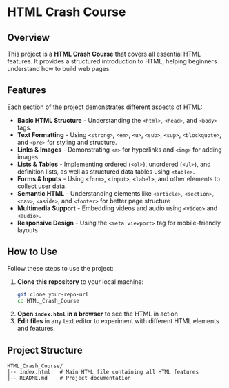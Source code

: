# HTML Crash Course

## Overview
This project is a **HTML Crash Course** that covers all essential HTML features. It provides a structured introduction to HTML, helping beginners understand how to build web pages.

## Features
Each section of the project demonstrates different aspects of HTML:
- **Basic HTML Structure** - Understanding the `<html>`, `<head>`, and `<body>` tags.
- **Text Formatting** - Using `<strong>`, `<em>`, `<u>`, `<sub>`, `<sup>`, `<blockquote>`, and `<pre>` for styling and structure.
- **Links & Images** - Demonstrating `<a>` for hyperlinks and `<img>` for adding images.
- **Lists & Tables** - Implementing ordered (`<ol>`), unordered (`<ul>`), and definition lists, as well as structured data tables using `<table>`.
- **Forms & Inputs** - Using `<form>`, `<input>`, `<label>`, and other elements to collect user data.
- **Semantic HTML** - Understanding elements like `<article>`, `<section>`, `<nav>`, `<aside>`, and `<footer>` for better page structure
- **Multimedia Support** - Embedding videos and audio using `<video>` and `<audio>`.
- **Responsive Design** - Using the `<meta viewport>` tag for mobile-friendly layouts

## How to Use
Follow these steps to use the project:
1. **Clone this repository** to your local machine:
   ```sh
   git clone your-repo-url
   cd HTML_Crash_Course
   ```
2. **Open `index.html` in a browser** to see the HTML in action
3. **Edit files** in any text editor to experiment with different HTML elements and features.

## Project Structure
```
HTML_Crash_Course/
│-- index.html   # Main HTML file containing all HTML features
│-- README.md    # Project documentation
```



